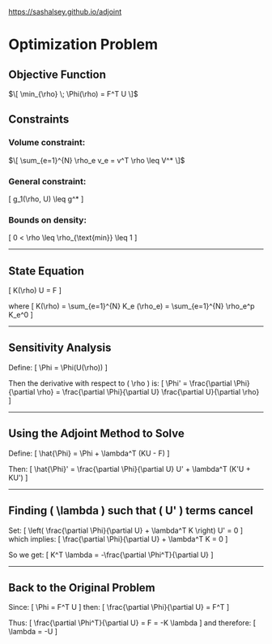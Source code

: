 https://sashalsey.github.io/adjoint
# Optimization Problem

## Objective Function
$\[
\min_{\rho} \; \Phi(\rho) = F^T U
\]$

## Constraints
### Volume constraint:
$\[
\sum_{e=1}^{N} \rho_e v_e = v^T \rho \leq V^*
\]$

### General constraint:
\[
g_1(\rho, U) \leq g^*
\]

### Bounds on density:
\[
0 < \rho \leq \rho_{\text{min}} \leq 1
\]

---

## State Equation
\[
K(\rho) U = F
\]

where
\[
K(\rho) = \sum_{e=1}^{N} K_e (\rho_e) = \sum_{e=1}^{N} \rho_e^p K_e^0
\]

---

## Sensitivity Analysis
Define:
\[
\Phi = \Phi(U(\rho))
\]

Then the derivative with respect to \( \rho \) is:
\[
\Phi' = \frac{\partial \Phi}{\partial \rho} = \frac{\partial \Phi}{\partial U} \frac{\partial U}{\partial \rho}
\]

---

## Using the Adjoint Method to Solve
Define:
\[
\hat{\Phi} = \Phi + \lambda^T (KU - F)
\]

Then:
\[
\hat{\Phi}' = \frac{\partial \Phi}{\partial U} U' + \lambda^T (K'U + KU')
\]

---

## Finding \( \lambda \) such that \( U' \) terms cancel
Set:
\[
\left( \frac{\partial \Phi}{\partial U} + \lambda^T K \right) U' = 0
\]
which implies:
\[
\frac{\partial \Phi}{\partial U} + \lambda^T K = 0
\]

So we get:
\[
K^T \lambda = -\frac{\partial \Phi^T}{\partial U}
\]

---

## Back to the Original Problem
Since:
\[
\Phi = F^T U
\]
then:
\[
\frac{\partial \Phi}{\partial U} = F^T
\]

Thus:
\[
\frac{\partial \Phi^T}{\partial U} = F = -K \lambda
\]
and therefore:
\[
\lambda = -U
\]
